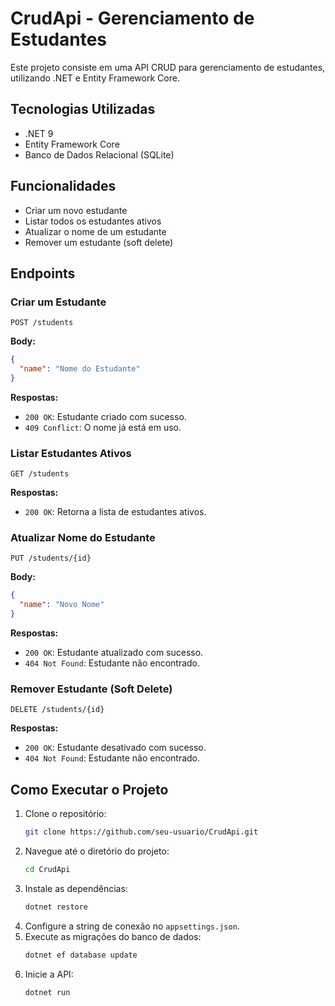 # CrudApi - Gerenciamento de Estudantes

Este projeto consiste em uma API CRUD para gerenciamento de estudantes, utilizando .NET e Entity Framework Core.

## Tecnologias Utilizadas

- .NET 9
- Entity Framework Core
- Banco de Dados Relacional (SQLite)

## Funcionalidades

- Criar um novo estudante
- Listar todos os estudantes ativos
- Atualizar o nome de um estudante
- Remover um estudante (soft delete)

## Endpoints

### Criar um Estudante

```http
POST /students
```
**Body:**
```json
{
  "name": "Nome do Estudante"
}
```
**Respostas:**
- `200 OK`: Estudante criado com sucesso.
- `409 Conflict`: O nome já está em uso.

### Listar Estudantes Ativos

```http
GET /students
```
**Respostas:**
- `200 OK`: Retorna a lista de estudantes ativos.

### Atualizar Nome do Estudante

```http
PUT /students/{id}
```
**Body:**
```json
{
  "name": "Novo Nome"
}
```
**Respostas:**
- `200 OK`: Estudante atualizado com sucesso.
- `404 Not Found`: Estudante não encontrado.

### Remover Estudante (Soft Delete)

```http
DELETE /students/{id}
```
**Respostas:**
- `200 OK`: Estudante desativado com sucesso.
- `404 Not Found`: Estudante não encontrado.

## Como Executar o Projeto

1. Clone o repositório:
   ```sh
   git clone https://github.com/seu-usuario/CrudApi.git
   ```
2. Navegue até o diretório do projeto:
   ```sh
   cd CrudApi
   ```
3. Instale as dependências:
   ```sh
   dotnet restore
   ```
4. Configure a string de conexão no `appsettings.json`.
5. Execute as migrações do banco de dados:
   ```sh
   dotnet ef database update
   ```
6. Inicie a API:
   ```sh
   dotnet run
   ```
